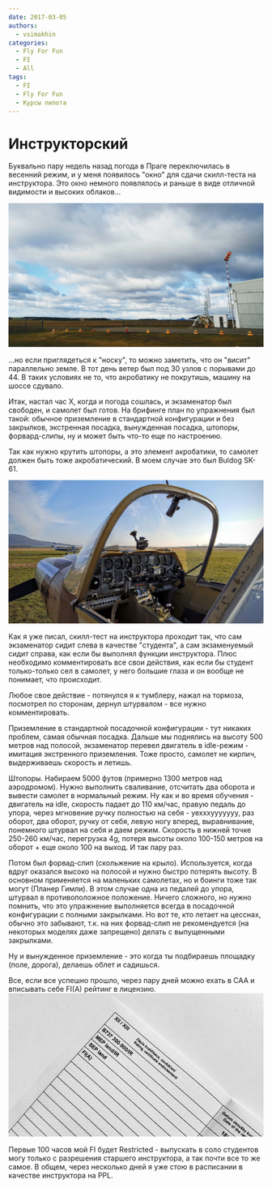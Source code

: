```yaml
---
date: 2017-03-05
authors:
  - vsimakhin
categories:
  - Fly For Fun
  - FI
  - All
tags:
  - FI
  - Fly For Fun
  - Курсы пилота
---
```


# Инструкторский

Буквально пару недель назад погода в Праге переключилась в весенний режим, и у меня появилось "окно" для сдачи скилл-теста на инструктора. Это окно немного появлялось и раньше в виде отличной видимости и высоких облаков...

![](20170224_083903.jpg)
<!-- more -->

...но если приглядеться к "носку", то можно заметить, что он "висит" параллельно земле. В тот день ветер был под 30 узлов с порывами до 44. В таких условиях не то, что акробатику не покрутишь, машину на шоссе сдувало.

Итак, настал час Х, когда и погода сошлась, и экзаменатор был свободен, и самолет был готов. На брифинге план по упражнения был такой: обычное приземление в стандартной конфигурации и без закрылков, экстренная посадка, вынужденная посадка, штопоры, форвард-слипы, ну и может быть что-то еще по настроению.

Так как нужно крутить штопоры, а это элемент акробатики, то самолет должен быть тоже акробатический. В моем случае это был Buldog SK-61.

![](20161113_134749.jpg)

Как я уже писал, скилл-тест на инструктора проходит так, что сам экзаменатор сидит слева в качестве "студента", а сам экзаменуемый сидит справа, как если бы выполнял функции инструктора. Плюс необходимо комментировать все свои действия, как если бы студент только-только сел в самолет, у него большие глаза и он вообще не понимает, что происходит.

Любое свое действие - потянулся я к тумблеру, нажал на тормоза, посмотрел по сторонам, дернул штурвалом - все нужно комментировать.

Приземление в стандартной посадочной конфигурации - тут никаких проблем, самая обычная посадка. Дальше мы поднялись на высоту 500 метров над полосой, экзаменатор перевел двигатель в idle-режим - имитация экстренного приземления. Тоже просто, самолет не кирпич, выдерживаешь скорость и летишь.

Штопоры. Набираем 5000 футов (примерно 1300 метров над аэродромом). Нужно выполнить сваливание, отсчитать два оборота и вывести самолет в нормальный режим. Ну как и во время обучения - двигатель на idle, скорость падает до 110 км/час, правую педаль до упора, через мгновение ручку полностью на себя - уехххууууууу, раз оборот, два оборот, ручку от себя, левую ногу вперед, выравнивание, понемного штурвал на себя и даем режим. Скорость в нижней точке 250-260 км/час, перегрузка 4g, потеря высоты около 100-150 метров на оборот + еще около 100 на выход. И так пару раз.

Потом был форвад-слип (скольжение на крыло). Используется, когда вдруг оказался высоко на полосой и нужно быстро потерять высоту. В основном применяется на маленьких самолетах, но и боинги тоже так могут (Планер Гимли). В этом случае одна из педалей до упора, штурвал в противоположное положение. Ничего сложного, но нужно помнить, что это упражнение выполняется всегда в посадочной конфигурации с полными закрылками. Но вот те, кто летает на цесснах, обычно это забывают, т.к. на них форвад-слип не рекомендуется (на некоторых моделях даже запрещено) делать с выпущенными закрылками.

Ну и вынужденное приземление - это когда ты подбираешь площадку (поле, дорога), делаешь облет и садишься.

Все, если все успешно прошло, через пару дней можно ехать в CAA и вписывать себе FI(A) рейтинг в лицензию.
![](20170302_115748.jpg)

Первые 100 часов мой FI будет Restricted - выпускать в соло студентов могу только с разрешения старшего инструктора, а так почти все то же самое. В общем, через несколько дней я уже стою в расписании в качестве инструктора на PPL.